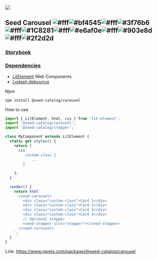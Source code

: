 ![](https://cdn.jsdelivr.net/gh/vicdata4/seed/assets/logo_md.png?v=4&s=100)

## Seed Carousel ![#fff](https://via.placeholder.com/15/fff/000000?text=+)![#bf4545](https://via.placeholder.com/15/bf4545/000000?text=+)![#fff](https://via.placeholder.com/15/fff/000000?text=+)![#3f76b6](https://via.placeholder.com/15/3f76b6/000000?text=+)![#fff](https://via.placeholder.com/15/fff/000000?text=+)![#1C8281](https://via.placeholder.com/15/1C8281/000000?text=+)![#fff](https://via.placeholder.com/15/fff/000000?text=+)![#e6af0e](https://via.placeholder.com/15/e6af0e/000000?text=+)![#fff](https://via.placeholder.com/15/fff/000000?text=+)![#903e8d](https://via.placeholder.com/15/903e8d/000000?text=+)![#fff](https://via.placeholder.com/15/fff/000000?text=+)![#2f2d2d](https://via.placeholder.com/15/2f2d2d/000000?text=+)

### [Storybook](https://vicdata4.github.io/?path=/story/seed-catalog--carousel)

### [Dependencies](package.json)

- [LitElement](https://lit-element.polymer-project.org) Web Components
- [Lodash debounce]()

Npm

```
npm install @seed-catalog/carousel
```

How to use

```js
import { LitElement, html, css } from 'lit-element';
import '@seed-catalog/carousel';
import '@seed-catalog/stepper';

class MyComponent extends LitElement {
  static get styles() {
    return [
      css`
        .custom-class {
            ...
        }
        `
    ];
  }

  render() {
    return html`
      <seed-carousel>
        <div class="custom-class">Card 1</div>
        <div class="custom-class">Card 2</div>
        <div class="custom-class">Card 3</div>
        <div class="custom-class">Card 4</div>
        // Optional stepper
        <seed-stepper slot="stepper"></seed-stepper>
      </seed-carousel>
    `;
  }
}
```

Link: https://www.npmjs.com/package/@seed-catalog/carousel